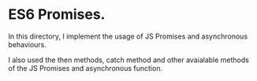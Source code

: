 # ES6 Promises.

In this directory, I implement the usage of JS
Promises and asynchronous behaviours.

I also used the then methods, catch method and other
avaialable methods of the JS Promises and asynchronous
function.
